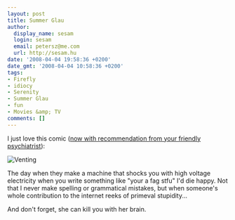 ```yaml
---
layout: post
title: Summer Glau
author:
  display_name: sesam
  login: sesam
  email: petersz@me.com
  url: http://sesam.hu
date: '2008-04-04 19:58:36 +0200'
date_gmt: '2008-04-04 10:58:36 +0200'
tags:
- Firefly
- idiocy
- Serenity
- Summer Glau
- fun
- Movies &amp; TV
comments: []
---
```


I just love this comic ([now with recommendation from your friendly psychiatrist](http://isolde.hu/archives/2008/04/04/Duhkezelesi_strategiak_az_interneten_part_1)):

![Venting](http://imgs.xkcd.com/comics/venting.png)

The day when they make a machine that shocks you with high voltage electricity when you write something like "your a fag stfu" I'd die happy. Not that I never make spelling or grammatical mistakes, but when someone's whole contribution to the internet reeks of primeval stupidity...

And don't forget, she can kill you with her brain.
